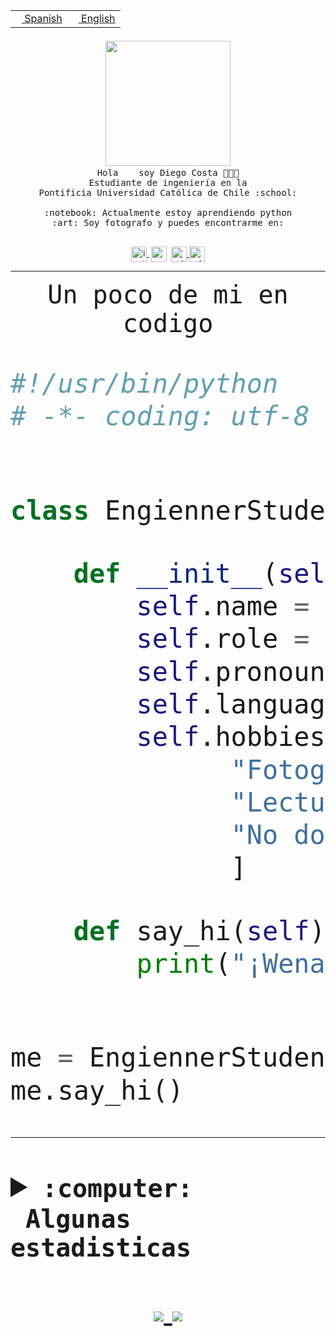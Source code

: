 <table border="0"  align="right">
 <tr><td><a href="README.md"><img src="https://upload.wikimedia.org/wikipedia/commons/thumb/8/89/Bandera_de_Espa%C3%B1a.svg/1200px-Bandera_de_Espa%C3%B1a.svg.png" height="10"> Spanish</a></td>
 <td><a href="README.en.md"><img src="https://upload.wikimedia.org/wikipedia/commons/a/a4/Flag_of_the_United_States.svg" height="10"> English</a></td></tr>
</table><br><br><br>


<p align="center">
  <img src="https://github.com/diegocostares/diegocostares/blob/main/Images/aaa2.gif?raw=true" width="200px">
  <br><samp>
    Hola <img src="https://media.giphy.com/media/hvRJCLFzcasrR4ia7z/giphy.gif" width="16px"> soy Diego Costa 👨🏻‍💻<br>
    Estudiante de ingeniería en la <br>
    Pontificia Universidad Católica de Chile :school:<br>
  <br>
    :notebook: Actualmente estoy aprendiendo python <br>
    :art: Soy fotografo y puedes encontrarme en: <br>
  <br></samp>
  
</p>

<p align="center">
   <a href="https://instagram.com/diegocosta_no" target="blank">
    <img 
    align="center" src="https://cdn.jsdelivr.net/npm/simple-icons@3.0.1/icons/instagram.svg" alt="instagram" height="25px" width="25px" />
  </a>
  <a style="border: 3px solid; color: white;"href="https://t.me/diegocosta_no" target="blank">
  <img
  align="center" alt="Telegram" width="25px" src="https://icons-for-free.com/iconfiles/png/512/Telegram-1324888767380505522.png" />
</a>
<a href="https://api.whatsapp.com/send?phone=56971897835&text=Hola!" target="blank">
  <img
  align="center" alt="wtsp" width="25px" src="https://img.icons8.com/pastel-glyph/2x/whatsapp--v2.png" />
</a>
<a href="https://www.linkedin.com/in/diego-costa-786249213/" target="blank">
  <img
  align="center" alt="wtsp" width="25px" src="https://img.icons8.com/metro/452/linkedin.png" />
</a>

  </a>
</p>

---


<p align="center"><font size="25"><samp>Un poco de mi en codigo</samp></front></p>


```python
#!/usr/bin/python
# -*- coding: utf-8 -*-


class EngiennerStudent:

    def __init__(self):
        self.name = "Diego Costa"
        self.role = "Estudiante"
        self.pronouns = "he/him"
        self.language_spoken = ["es_CL", "en_US"]
        self.hobbies = [
              "Fotografia",
              "Lectura",
              "No dormir",
              ]

    def say_hi(self):
        print("¡Wena mundo!")


me = EngiennerStudent()
me.say_hi()
```
---
<details>
  <summary><b><samp>:computer: &nbsp;Algunas estadisticas</samp></b></summary>
  <br/></p>

<!--START_SECTION:waka-->
![Code Time](http://img.shields.io/badge/Code%20Time-241%20hrs%201%20min-blue)

**Soy nocturno 🦉** 

```text
🌞 Mañana     0 commits      ░░░░░░░░░░░░░░░░░░░░░░░░░   0.0% 
🌆 Día        71 commits     ████████░░░░░░░░░░░░░░░░░   34.98% 
🌃 Tarde      62 commits     ███████░░░░░░░░░░░░░░░░░░   30.54% 
🌙 Noche      70 commits     ████████░░░░░░░░░░░░░░░░░   34.48%

```
📅 **Soy más productivo los Miércoles** 

```text
Lunes        2 commits      ░░░░░░░░░░░░░░░░░░░░░░░░░   0.99% 
Martes       4 commits      ░░░░░░░░░░░░░░░░░░░░░░░░░   1.97% 
Miércoles    89 commits     ███████████░░░░░░░░░░░░░░   43.84% 
Jueves       19 commits     ██░░░░░░░░░░░░░░░░░░░░░░░   9.36% 
Viernes      7 commits      ░░░░░░░░░░░░░░░░░░░░░░░░░   3.45% 
Sábado       52 commits     ██████░░░░░░░░░░░░░░░░░░░   25.62% 
Domingo      30 commits     ███░░░░░░░░░░░░░░░░░░░░░░   14.78%

```


📊 **Esta semana me dediqué a** 

```text
🐱‍💻 Proyectos: 
diegocostares-iic2233-20236 hrs 1 min        ███████████████████████░░   94.22% 
AF7                      1 hr                ░░░░░░░░░░░░░░░░░░░░░░░░░   2.63% 
contenidos               42 mins             ░░░░░░░░░░░░░░░░░░░░░░░░░   1.85% 
T3bird                   15 mins             ░░░░░░░░░░░░░░░░░░░░░░░░░   0.67% 
pys2-tcp-chat-master     8 mins              ░░░░░░░░░░░░░░░░░░░░░░░░░   0.39%

```


 Last Updated on 05/12/2021
<!--END_SECTION:waka-->
  
  

 <p align="center"> <img src="https://github-readme-stats.vercel.app/api?username=diegocostares&show_icons=true&theme=ayu-mirage" alt="abhisheknaiidu" /></p>
 
</details>

<p align=center>
  <a href="https://github.com/diegocostares">
    <img src="https://badges.pufler.dev/visits/diegocostares/diegocostares?style=flat-square&color=black&logo=github">
  </a>
  <a href="https://github.com/diegocostares?tab=repositories">
    <img src="https://badges.pufler.dev/repos/diegocostares?style=flat-square&color=black&logo=github">
  </a>
</p>
